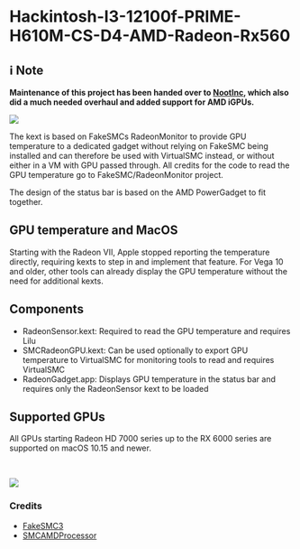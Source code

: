 # Hackintosh-I3-12100f-PRIME-H610M-CS-D4-AMD-Radeon-Rx560


## ℹ️ Note
**Maintenance of this project has been handed over to [NootInc](https://github.com/NootInc/RadeonSensor), which also did a much needed overhaul and added support for AMD iGPUs.**

![](./imgs/icon.png)

The kext is based on FakeSMCs RadeonMonitor to provide GPU temperature to a dedicated gadget without relying on FakeSMC being installed and can therefore be used with VirtualSMC instead, or without either in a VM with GPU passed through. All credits for the code to read the GPU temperature go to FakeSMC/RadeonMonitor project.

The design of the status bar is based on the AMD PowerGadget to fit together.

## GPU temperature and MacOS
Starting with the Radeon VII, Apple stopped reporting the temperature directly, requiring kexts to step in and implement that feature. For Vega 10 and older, other tools can already display the GPU temperature without the need for additional kexts.

## Components

* RadeonSensor.kext: Required to read the GPU temperature and requires Lilu
* SMCRadeonGPU.kext: Can be used optionally to export GPU temperature to VirtualSMC for monitoring tools to read and requires VirtualSMC
* RadeonGadget.app: Displays GPU temperature in the status bar and requires only the RadeonSensor kext to be loaded

## Supported GPUs

All GPUs starting Radeon HD 7000 series up to the RX 6000 series are supported on macOS 10.15 and newer.

<br/>

![](./imgs/status_bar.png)

### Credits
* [FakeSMC3](https://github.com/CloverHackyColor/FakeSMC3_with_plugins)
* [SMCAMDProcessor](https://github.com/trulyspinach/SMCAMDProcessor)
